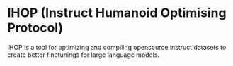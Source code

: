 # IHOP (Instruct Humanoid Optimising Protocol)

IHOP is a tool for optimizing and compiling opensource instruct datasets to create better finetunings for large language models. 

